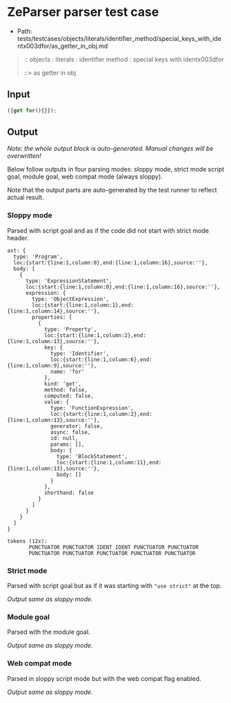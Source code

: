 # ZeParser parser test case

- Path: tests/testcases/objects/literals/identifier_method/special_keys_with_identx003dfor/as_getter_in_obj.md

> :: objects : literals : identifier method : special keys with identx003dfor
>
> ::> as getter in obj

## Input

`````js
({get for(){}});
`````

## Output

_Note: the whole output block is auto-generated. Manual changes will be overwritten!_

Below follow outputs in four parsing modes: sloppy mode, strict mode script goal, module goal, web compat mode (always sloppy).

Note that the output parts are auto-generated by the test runner to reflect actual result.

### Sloppy mode

Parsed with script goal and as if the code did not start with strict mode header.

`````
ast: {
  type: 'Program',
  loc:{start:{line:1,column:0},end:{line:1,column:16},source:''},
  body: [
    {
      type: 'ExpressionStatement',
      loc:{start:{line:1,column:0},end:{line:1,column:16},source:''},
      expression: {
        type: 'ObjectExpression',
        loc:{start:{line:1,column:1},end:{line:1,column:14},source:''},
        properties: [
          {
            type: 'Property',
            loc:{start:{line:1,column:2},end:{line:1,column:13},source:''},
            key: {
              type: 'Identifier',
              loc:{start:{line:1,column:6},end:{line:1,column:9},source:''},
              name: 'for'
            },
            kind: 'get',
            method: false,
            computed: false,
            value: {
              type: 'FunctionExpression',
              loc:{start:{line:1,column:2},end:{line:1,column:13},source:''},
              generator: false,
              async: false,
              id: null,
              params: [],
              body: {
                type: 'BlockStatement',
                loc:{start:{line:1,column:11},end:{line:1,column:13},source:''},
                body: []
              }
            },
            shorthand: false
          }
        ]
      }
    }
  ]
}

tokens (12x):
       PUNCTUATOR PUNCTUATOR IDENT IDENT PUNCTUATOR PUNCTUATOR
       PUNCTUATOR PUNCTUATOR PUNCTUATOR PUNCTUATOR PUNCTUATOR
`````

### Strict mode

Parsed with script goal but as if it was starting with `"use strict"` at the top.

_Output same as sloppy mode._

### Module goal

Parsed with the module goal.

_Output same as sloppy mode._

### Web compat mode

Parsed in sloppy script mode but with the web compat flag enabled.

_Output same as sloppy mode._
